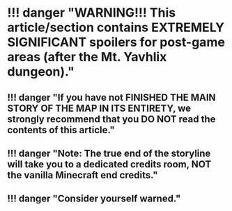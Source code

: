 # !!! danger "WARNING!!! This article/section contains EXTREMELY SIGNIFICANT spoilers for post-game areas (after the Mt. Yavhlix dungeon)."

## !!! danger "If you have not **FINISHED THE MAIN STORY OF THE MAP IN ITS ENTIRETY**, we strongly recommend that you DO NOT read the contents of this article."

## !!! danger "Note: The true end of the storyline will take you to a dedicated credits room, NOT the vanilla Minecraft end credits."

## !!! danger "Consider yourself warned."
